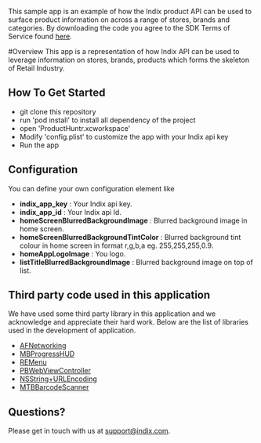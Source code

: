 This sample app is an example of how the Indix product API can be used to surface product information on across a range of stores, brands and categories. By downloading the code you agree to the SDK Terms of Service found [here](https://github.com/ind9/Mobile-Product-Search/blob/master/Terms%20of%20Service.pdf).

#Overview
This app is a representation of how Indix API can be used to leverage information on stores, brands, products which forms the skeleton of Retail Industry.

## How To Get Started

* git clone this repository
* run 'pod install' to install all dependency of the project
* open 'ProductHuntr.xcworkspace'
* Modify 'config.plist' to customize the app with your Indix api key
* Run the app

## Configuration
You can define your own configuration element like

* **indix_app_key** : Your Indix api key. 
* **indix_app_id** : Your Indix api Id.
* **homeScreenBlurredBackgroundImage** : Blurred background image in home screen.
* **homeScreenBlurredBackgroundTintColor** : Blurred background tint colour in home screen in format r,g,b,a eg. 255,255,255,0.9.
* **homeAppLogoImage** : You logo.
* **listTitleBlurredBackgroundImage** : Blurred background image on top of list.


## Third party code used in this application
We have used some third party library in this application and we acknowledge and appreciate their hard work. Below are the list of libraries used in the development of application.

* [AFNetworking](https://github.com/AFNetworking/AFNetworking/blob/master/LICENSE)
* [MBProgressHUD](https://github.com/jdg/MBProgressHUD/blob/master/LICENSE)
* [REMenu](https://github.com/romaonthego/REMenu/blob/master/LICENSE)
* [PBWebViewController](https://github.com/kmikael/PBWebViewController/blob/master/LICENSE.txt)
* [NSString+URLEncoding](https://github.com/kmikael/PBWebViewController/blob/master/LICENSE.txt)
* [MTBBarcodeScanner](https://github.com/mikebuss/MTBBarcodeScanner/blob/develop/LICENSE)


## Questions?

Please get in touch with us at support@indix.com.
